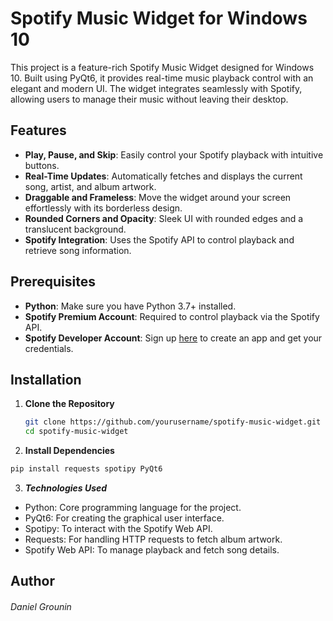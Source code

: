 # Spotify Music Widget for Windows 10

This project is a feature-rich Spotify Music Widget designed for Windows 10. Built using PyQt6, it provides real-time music playback control with an elegant and modern UI. The widget integrates seamlessly with Spotify, allowing users to manage their music without leaving their desktop.

## Features
- **Play, Pause, and Skip**: Easily control your Spotify playback with intuitive buttons.
- **Real-Time Updates**: Automatically fetches and displays the current song, artist, and album artwork.
- **Draggable and Frameless**: Move the widget around your screen effortlessly with its borderless design.
- **Rounded Corners and Opacity**: Sleek UI with rounded edges and a translucent background.
- **Spotify Integration**: Uses the Spotify API to control playback and retrieve song information.

## Prerequisites
- **Python**: Make sure you have Python 3.7+ installed.
- **Spotify Premium Account**: Required to control playback via the Spotify API.
- **Spotify Developer Account**: Sign up [here](https://developer.spotify.com) to create an app and get your credentials.

## Installation
1. **Clone the Repository**
   ```bash
   git clone https://github.com/yourusername/spotify-music-widget.git
   cd spotify-music-widget
2. **Install Dependencies**
  ```bash
  pip install requests spotipy PyQt6
  ```

 3. _**Technologies Used**_
 - Python: Core programming language for the project.
 - PyQt6: For creating the graphical user interface.
 - Spotipy: To interact with the Spotify Web API.
 - Requests: For handling HTTP requests to fetch album artwork.
 - Spotify Web API: To manage playback and fetch song details.

## Author
###### Daniel Grounin



